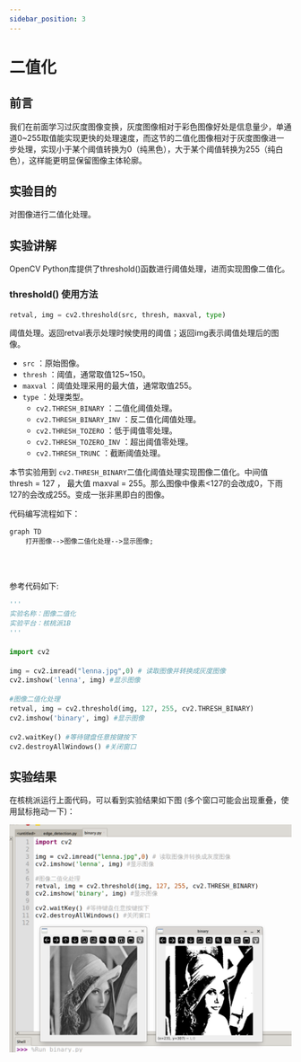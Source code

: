 ```yaml
---
sidebar_position: 3
---
```


# 二值化

## 前言

我们在前面学习过灰度图像变换，灰度图像相对于彩色图像好处是信息量少，单通道0~255取值能实现更快的处理速度，而这节的二值化图像相对于灰度图像进一步处理，实现小于某个阈值转换为0（纯黑色），大于某个阈值转换为255（纯白色），这样能更明显保留图像主体轮廓。

## 实验目的

对图像进行二值化处理。

## 实验讲解

OpenCV Python库提供了threshold()函数进行阈值处理，进而实现图像二值化。

### threshold() 使用方法

```python
retval, img = cv2.threshold(src, thresh, maxval, type)
```

阈值处理。返回retval表示处理时候使用的阈值；返回img表示阈值处理后的图像。
- `src` ：原始图像。
- `thresh` ：阈值，通常取值125~150。
- `maxval` ：阈值处理采用的最大值，通常取值255。
- `type` ：处理类型。
    - `cv2.THRESH_BINARY` ：二值化阈值处理。
    - `cv2.THRESH_BINARY_INV` ：反二值化阈值处理。
    - `cv2.THRESH_TOZERO` ：低于阈值零处理。
    - `cv2.THRESH_TOZERO_INV` ：超出阈值零处理。
    - `cv2.THRESH_TRUNC` ：截断阈值处理。

本节实验用到 `cv2.THRESH_BINARY`二值化阈值处理实现图像二值化。中间值 thresh = 127 ， 最大值 maxval = 255。那么图像中像素<127的会改成0，下雨127的会改成255。变成一张非黑即白的图像。

代码编写流程如下：

```mermaid
graph TD
    打开图像-->图像二值化处理-->显示图像;
```

<br></br>

参考代码如下:


```python
'''
实验名称：图像二值化
实验平台：核桃派1B
'''

import cv2

img = cv2.imread("lenna.jpg",0) # 读取图像并转换成灰度图像
cv2.imshow('lenna', img) #显示图像

#图像二值化处理
retval, img = cv2.threshold(img, 127, 255, cv2.THRESH_BINARY) 
cv2.imshow('binary', img) #显示图像

cv2.waitKey() #等待键盘任意按键按下
cv2.destroyAllWindows() #关闭窗口

```

## 实验结果

在核桃派运行上面代码，可以看到实验结果如下图 (多个窗口可能会出现重叠，使用鼠标拖动一下)：

![binary](./img/binary/binary1.png)

